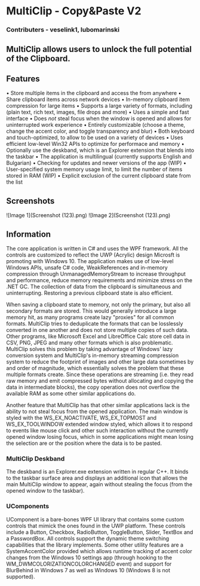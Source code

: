 # MultiClip - Copy&Paste V2
### Contributers - veselink1, lubomarinski

## MultiClip allows users to unlock the full potential of the Clipboard. 

## Features
• Store multiple items in the clipboard and access the from anywhere
• Share clipboard items across network devices
• In-memory clipboard item compression for large items
• Supports a large variety of formats, including (plain text, rich text, images, file drops and more)
• Uses a simple and fast interface
• Does *not* steal focus when the window is opened and allows for uninterrupted work experience 
• Entirely customizable (choose a theme, change the accent color, and toggle transparency and blur)
• Both keyboard and touch-optimized, to allow to be used on a variety of devices
• Uses efficient low-level Win32 APIs to optimize for performace and memory
• Optionally use the deskband, which is an Explorer extension that blends into the taskbar
• The application is multilingual (currently supports English and Bulgarian)
• Checking for updates and newer versions of the app (WIP)
• User-specified system memory usage limit, to limit the number of items stored in RAM (WIP)
• Explicit exclusion of the current clipboard state from the list

## Screenshots

![Image 1](Screenshot (123).png)
![Image 2](Screenshot (123).png)

## Information
The core application is written in C# and uses the WPF framework. All the controls are customized to reflect the UWP (Acrylic) design Microsft is promoting with Windows 10. The application makes use of low-level Windows APIs, unsafe C# code, WeakReferences and in-memory compression through UnmanagedMemoryStream to increase throughput and performance, reduce memory requirements and minimize stress on the .NET GC. The collection of data from the clipboard is simultaneous and uninterrupting. Restoring a previous clipboard state is also efficient. 

When saving a clipboard state to memory, not only the primary, but also all secondary formats are stored. This would generally introduce a large memory hit, as many programs create lazy "proxies" for all common formats. MultiClip tries to deduplicate the formats that can be losslessly converted in one another and does not store multiple copies of such data. Other programs, like Microsoft Excel and LibreOffice Calc store cell data in CSV, PNG, JPEG and many other formats which is also problematic. MultiClip solves this problem by taking advantage of Windows' lazy conversion system and MultiClip's in-memory streaming compression system to reduce the footprint of images and other large data sometimes by and order of magnitude, which essentially solves the problem that these multiple formats create. Since these operations are streaming (i.e. they read raw memory and emit compressed bytes without allocating and copying the data in intermediate blocks), the copy operation does not overflow the available RAM as some other similar applications do.

Another feature that MultiClip has that other similar applications lack is the ability to not steal focus from the opened application. The main window is styled with the WS_EX_NOACTIVATE, WS_EX_TOPMOST and WS_EX_TOOLWINDOW extended window styled, which allows it to respond to events like mouse click and other such interaction without the currently opened window losing focus, which in some applications might mean losing the selection are or the position where the data is to be pasted. 

### MultiClip Deskband
The deskband is an Explorer.exe extension written in regular C++. It binds to the taskbar surface area and displays an additional icon that allows the main MultiClip window to appear, again without stealing the focus (from the opened window to the taskbar).

### UComponents
UComponent is a bare-bones WPF UI library that contains some custom controls that mimick the ones found in the UWP platform. These controls include a Button, Checkbox, RadioButton, ToggleButton, Slider, TextBox and a PasswordBox. All controls support the dynamic theme switching capabilities that the library implements. Some other utility features are a SystemAccentColor provided which allows runtime tracking of accent color changes from the Windows 10 settings app (through hooking to the WM_DWMCOLORIZATIONCOLORCHANGED event) and support for BlurBehind in Windows 7 as well as Windows 10 (Windows 8 is not supported).